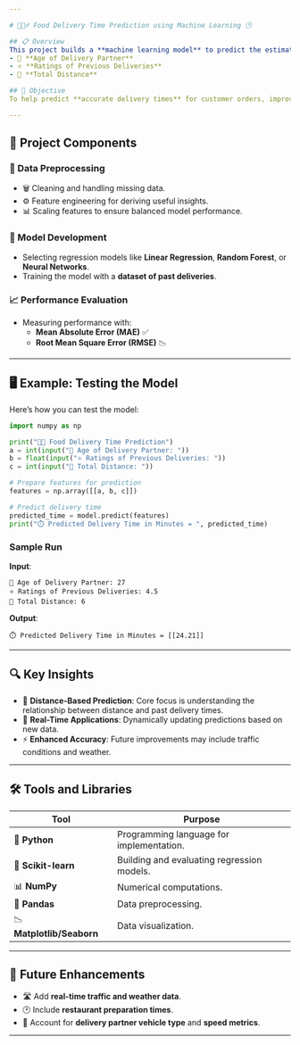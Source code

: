 ```yaml
---

# 🍕🚴‍♂️ Food Delivery Time Prediction using Machine Learning 🕒

## 📋 Overview  
This project builds a **machine learning model** to predict the estimated delivery time for food orders, just like popular platforms **Zomato** and **Swiggy**. The model considers multiple factors, such as:  
- 👷 **Age of Delivery Partner**  
- ⭐ **Ratings of Previous Deliveries**  
- 📏 **Total Distance**  

## 🎯 Objective  
To help predict **accurate delivery times** for customer orders, improving **user experience** and platform efficiency.

---
```


## 🔧 Project Components  

### 🧹 Data Preprocessing  
- 🗑️ Cleaning and handling missing data.  
- ⚙️ Feature engineering for deriving useful insights.  
- 📊 Scaling features to ensure balanced model performance.

### 🧠 Model Development  
- Selecting regression models like **Linear Regression**, **Random Forest**, or **Neural Networks**.  
- Training the model with a **dataset of past deliveries**.  

### 📈 Performance Evaluation  
- Measuring performance with:
  - **Mean Absolute Error (MAE)** ✅  
  - **Root Mean Square Error (RMSE)** 📉  

---

## 🖥️ Example: Testing the Model  

Here’s how you can test the model:  

```python
import numpy as np

print("🚚🍔 Food Delivery Time Prediction")
a = int(input("👷 Age of Delivery Partner: "))
b = float(input("⭐ Ratings of Previous Deliveries: "))
c = int(input("📏 Total Distance: "))

# Prepare features for prediction
features = np.array([[a, b, c]])

# Predict delivery time
predicted_time = model.predict(features)
print("⏱️ Predicted Delivery Time in Minutes = ", predicted_time)
```

### Sample Run  
**Input**:  
```
👷 Age of Delivery Partner: 27  
⭐ Ratings of Previous Deliveries: 4.5  
📏 Total Distance: 6  
```

**Output**:  
```
⏱️ Predicted Delivery Time in Minutes = [[24.21]]
```

---

## 🔍 Key Insights  
- 📏 **Distance-Based Prediction**: Core focus is understanding the relationship between distance and past delivery times.  
- 📡 **Real-Time Applications**: Dynamically updating predictions based on new data.  
- ⚡ **Enhanced Accuracy**: Future improvements may include traffic conditions and weather.

---

## 🛠️ Tools and Libraries  

| Tool | Purpose |
|------|---------|
| 🐍 **Python**         | Programming language for implementation. |
| 🤖 **Scikit-learn**    | Building and evaluating regression models. |
| 📊 **NumPy**          | Numerical computations. |
| 📝 **Pandas**         | Data preprocessing. |
| 📉 **Matplotlib/Seaborn** | Data visualization. |

---

## 🚀 Future Enhancements  
- 🛣️ Add **real-time traffic and weather data**.  
- 🕑 Include **restaurant preparation times**.  
- 🚗 Account for **delivery partner vehicle type** and **speed metrics**.  

---